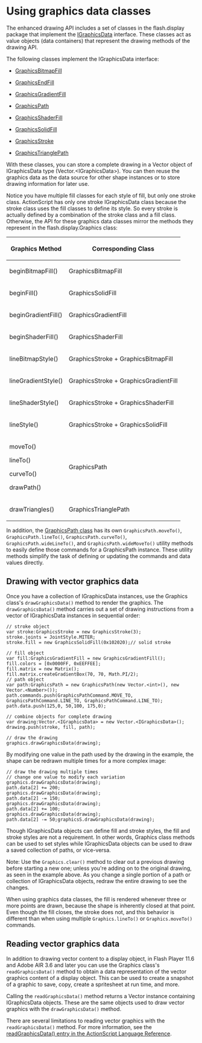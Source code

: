 # Using graphics data classes

The enhanced drawing API includes a set of classes in the flash.display package
that implement the <a
href="https://help.adobe.com/en_US/FlashPlatform/reference/actionscript/3/flash/display/IGraphicsData.html"
target="_self">IGraphicsData</a> interface. These classes act as value objects
(data containers) that represent the drawing methods of the drawing API.

The following classes implement the IGraphicsData interface:

- [GraphicsBitmapFill](https://help.adobe.com/en_US/FlashPlatform/reference/actionscript/3/flash/display/GraphicsBitmapFill.html)

- [GraphicsEndFill](https://help.adobe.com/en_US/FlashPlatform/reference/actionscript/3/flash/display/GraphicsEndFill.html)

- [GraphicsGradientFill](https://help.adobe.com/en_US/FlashPlatform/reference/actionscript/3/flash/display/GraphicsGradientFill.html)

- [GraphicsPath](https://help.adobe.com/en_US/FlashPlatform/reference/actionscript/3/flash/display/GraphicsPath.html)

- [GraphicsShaderFill](https://help.adobe.com/en_US/FlashPlatform/reference/actionscript/3/flash/display/GraphicsShaderFill.html)

- [GraphicsSolidFill](https://help.adobe.com/en_US/FlashPlatform/reference/actionscript/3/flash/display/GraphicsSolidFill.html)

- [GraphicsStroke](https://help.adobe.com/en_US/FlashPlatform/reference/actionscript/3/flash/display/GraphicsStroke.html)

- [GraphicsTrianglePath](https://help.adobe.com/en_US/FlashPlatform/reference/actionscript/3/flash/display/GraphicsTrianglePath.html)

With these classes, you can store a complete drawing in a Vector object of
IGraphicsData type (Vector.\<IGraphicsData\>). You can then reuse the graphics
data as the data source for other shape instances or to store drawing
information for later use.

Notice you have multiple fill classes for each style of fill, but only one
stroke class. ActionScript has only one stroke IGraphicsData class because the
stroke class uses the fill classes to define its style. So every stroke is
actually defined by a combination of the stroke class and a fill class.
Otherwise, the API for these graphics data classes mirror the methods they
represent in the flash.display.Graphics class:

<table>
<thead>
    <tr>
        <th><p>Graphics Method</p></th>
        <th><p>Corresponding Class</p></th>
    </tr>
</thead>
<tbody>
    <tr>
        <td ><p>beginBitmapFill()</p></td>
        <td ><p>GraphicsBitmapFill</p></td>
    </tr>
    <tr>
        <td ><p>beginFill()</p></td>
        <td ><p>GraphicsSolidFill</p></td>
    </tr>
    <tr>
        <td ><p>beginGradientFill()</p></td>
        <td ><p>GraphicsGradientFill</p></td>
    </tr>
    <tr>
        <td ><p>beginShaderFill()</p></td>
        <td ><p>GraphicsShaderFill</p></td>
    </tr>
    <tr>
        <td ><p>lineBitmapStyle()</p></td>
        <td ><p>GraphicsStroke + GraphicsBitmapFill</p></td>
    </tr>
    <tr>
        <td ><p>lineGradientStyle()</p></td>
        <td ><p>GraphicsStroke + GraphicsGradientFill</p></td>
    </tr>
    <tr>
        <td ><p>lineShaderStyle()</p></td>
        <td ><p>GraphicsStroke + GraphicsShaderFill</p></td>
    </tr>
    <tr>
        <td ><p>lineStyle()</p></td>
        <td ><p>GraphicsStroke + GraphicsSolidFill</p></td>
    </tr>
    <tr>
        <td ><p>moveTo()</p>
        <p>lineTo()</p>
        <p>curveTo()</p>
        <p>drawPath()</p></td>
        <td ><p>GraphicsPath</p></td>
    </tr>
    <tr>
        <td ><p>drawTriangles()</p></td>
        <td ><p>GraphicsTrianglePath</p></td>
    </tr>
</tbody>
</table>

In addition, the <a
href="https://help.adobe.com/en_US/FlashPlatform/reference/actionscript/3/flash/display/GraphicsPath.html"
target="_self">GraphicsPath class</a> has its own `GraphicsPath.moveTo()`,
`GraphicsPath.lineTo()`, `GraphicsPath.curveTo()`, `GraphicsPath.wideLineTo()`,
and `GraphicsPath.wideMoveTo()` utility methods to easily define those commands
for a GraphicsPath instance. These utility methods simplify the task of defining
or updating the commands and data values directly.

## Drawing with vector graphics data

Once you have a collection of IGraphicsData instances, use the Graphics class's
`drawGraphicsData()` method to render the graphics. The `drawGraphicsData()`
method carries out a set of drawing instructions from a vector of IGraphicsData
instances in sequential order:

    // stroke object
    var stroke:GraphicsStroke = new GraphicsStroke(3);
    stroke.joints = JointStyle.MITER;
    stroke.fill = new GraphicsSolidFill(0x102020);// solid stroke

    // fill object
    var fill:GraphicsGradientFill = new GraphicsGradientFill();
    fill.colors = [0x0000FF, 0xEEFFEE];
    fill.matrix = new Matrix();
    fill.matrix.createGradientBox(70, 70, Math.PI/2);
    // path object
    var path:GraphicsPath = new GraphicsPath(new Vector.<int>(), new Vector.<Number>());
    path.commands.push(GraphicsPathCommand.MOVE_TO, GraphicsPathCommand.LINE_TO, GraphicsPathCommand.LINE_TO);
    path.data.push(125,0, 50,100, 175,0);

    // combine objects for complete drawing
    var drawing:Vector.<IGraphicsData> = new Vector.<IGraphicsData>();
    drawing.push(stroke, fill, path);

    // draw the drawing
    graphics.drawGraphicsData(drawing);

By modifying one value in the path used by the drawing in the example, the shape
can be redrawn multiple times for a more complex image:

    // draw the drawing multiple times
    // change one value to modify each variation
    graphics.drawGraphicsData(drawing);
    path.data[2] += 200;
    graphics.drawGraphicsData(drawing);
    path.data[2] -= 150;
    graphics.drawGraphicsData(drawing);
    path.data[2] += 100;
    graphics.drawGraphicsData(drawing);
    path.data[2] -= 50;graphicsS.drawGraphicsData(drawing);

Though IGraphicsData objects can define fill and stroke styles, the fill and
stroke styles are not a requirement. In other words, Graphics class methods can
be used to set styles while IGraphicsData objects can be used to draw a saved
collection of paths, or vice-versa.

Note: Use the `Graphics.clear()` method to clear out a previous drawing before
starting a new one; unless you're adding on to the original drawing, as seen in
the example above. As you change a single portion of a path or collection of
IGraphicsData objects, redraw the entire drawing to see the changes.

When using graphics data classes, the fill is rendered whenever three or more
points are drawn, because the shape is inherently closed at that point. Even
though the fill closes, the stroke does not, and this behavior is different than
when using multiple `Graphics.lineTo()` or `Graphics.moveTo()` commands.

## Reading vector graphics data

In addition to drawing vector content to a display object, in Flash Player 11.6
and Adobe AIR 3.6 and later you can use the Graphics class's
`readGraphicsData()` method to obtain a data representation of the vector
graphics content of a display object. This can be used to create a snapshot of a
graphic to save, copy, create a spritesheet at run time, and more.

Calling the `readGraphicsData()` method returns a Vector instance containing
IGraphicsData objects. These are the same objects used to draw vector graphics
with the `drawGraphicsData()` method.

There are several limitations to reading vector graphics with the
`readGraphicsData()` method. For more information, see the <a
href="https://help.adobe.com/en_US/FlashPlatform/reference/actionscript/3/flash/display/Graphics.html#readGraphicsData()"
target="_self">readGraphicsData() entry in the ActionScript Language
Reference</a>.
